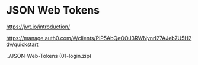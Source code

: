 # JSON Web Tokens

https://jwt.io/introduction/

https://manage.auth0.com/#/clients/PlP5AbQeOOJ3RWNynrI27AJeb7U5H2dv/quickstart

../JSON-Web-Tokens (01-login.zip)
